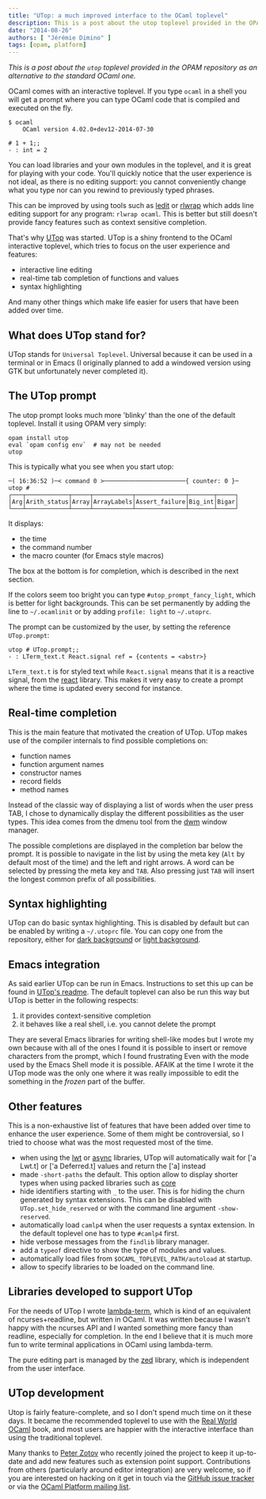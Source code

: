 ```yaml
---
title: "UTop: a much improved interface to the OCaml toplevel"
description: This is a post about the utop toplevel provided in the OPAM repository as an alternative to the standard OCaml one.
date: "2014-08-26"
authors: [ "Jérémie Dimino" ]
tags: [opam, platform]
---
```


*This is a post about the `utop` toplevel provided in the OPAM
repository as an alternative to the standard OCaml one.*

OCaml comes with an interactive toplevel. If you type `ocaml` in a
shell you will get a prompt where you can type OCaml code that is
compiled and executed on the fly.

    $ ocaml
        OCaml version 4.02.0+dev12-2014-07-30

    # 1 + 1;;
    - : int = 2

You can load libraries and your own modules in the toplevel, and it is
great for playing with your code. You'll quickly notice that
the user experience is not ideal, as there is no editing support:
you cannot conveniently change what you type nor can you rewind to
previously typed phrases.

This can be improved by using tools such as
[ledit](http://pauillac.inria.fr/~ddr/ledit/) or
[rlwrap](http://freecode.com/projects/rlwrap) which adds line editing
support for any program: `rlwrap ocaml`. This is better but still
doesn't provide fancy features such as context sensitive completion.

That's why [UTop](https://github.com/diml/utop) was started. UTop is a
shiny frontend to the OCaml interactive toplevel, which tries to focus
on the user experience and features:

- interactive line editing
- real-time tab completion of functions and values
- syntax highlighting

And many other things which make life easier for users that have been
added over time.

What does UTop stand for?
--------------------------

UTop stands for `Universal Toplevel`. Universal because it can be used
in a terminal or in Emacs (I originally planned to add a windowed
version using GTK but unfortunately never completed it).

The UTop prompt
---------------

The utop prompt looks much more 'blinky' than the one of the default
toplevel. Install it using OPAM very simply:

    opam install utop
    eval `opam config env`  # may not be needed
    utop

This is typically what you see when you start utop:

    ─( 16:36:52 )─< command 0 >───────────────────────{ counter: 0 }─
    utop #
    ┌───┬────────────┬─────┬───────────┬──────────────┬───────┬─────┐
    │Arg│Arith_status│Array│ArrayLabels│Assert_failure│Big_int│Bigar│
    └───┴────────────┴─────┴───────────┴──────────────┴───────┴─────┘

It displays:

- the time
- the command number
- the macro counter (for Emacs style macros)

The box at the bottom is for completion, which is described in the
next section.

If the colors seem too bright you can type `#utop_prompt_fancy_light`,
which is better for light backgrounds. This can be set permanently by
adding the line to `~/.ocamlinit` or by adding `profile: light` to
`~/.utoprc`.

The prompt can be customized by the user, by setting the reference
`UTop.prompt`:

    utop # UTop.prompt;;
    - : LTerm_text.t React.signal ref = {contents = <abstr>}

`LTerm_text.t` is for styled text while `React.signal` means that it
is a reactive signal, from the
[react](http://erratique.ch/software/react) library. This makes it very
easy to create a prompt where the time is updated every second for
instance.

Real-time completion
--------------------

This is the main feature that motivated the creation of UTop. UTop makes use
of the compiler internals to find possible completions on:

- function names
- function argument names
- constructor names
- record fields
- method names

Instead of the classic way of displaying a list of words when the user
press TAB, I chose to dynamically display the different
possibilities as the user types. This idea comes from the dmenu tool
from the [dwm](http://dwm.suckless.org/) window manager.

The possible completions are displayed in the completion bar below the
prompt. It is possible to navigate in the list by using the meta key
(`Alt` by default most of the time) and the left and right arrows. A
word can be selected by pressing the meta key and `TAB`. Also pressing
just `TAB` will insert the longest common prefix of all possibilities.

Syntax highlighting
-------------------

UTop can do basic syntax highlighting. This is disabled by default but
can be enabled by writing a `~/.utoprc` file. You can copy one from
the repository, either for
[dark background](https://github.com/diml/utop/blob/master/utoprc-dark)
or
[light background](https://github.com/diml/utop/blob/master/utoprc-light).

Emacs integration
-----------------

As said earlier UTop can be run in Emacs. Instructions to set this up
can be found in [UTop's readme](https://github.com/diml/utop). The
default toplevel can also be run this way but UTop is better in the
following respects:

1. it provides context-sensitive completion
2. it behaves like a real shell, i.e. you cannot delete the prompt

They are several Emacs libraries for writing shell-like modes but I
wrote my own because with all of the ones I found it is possible to
insert or remove characters from the prompt, which I found frustrating
Even with the mode used by the Emacs Shell mode it is
possible. AFAIK at the time I wrote it the UTop mode was the only one
where it was really impossible to edit the something in the _frozen_
part of the buffer.

Other features
--------------

This is a non-exhaustive list of features that have been added over
time to enhance the user experience. Some of them might be
controversial, so I tried to choose what was the most requested most of
the time.

- when using the [lwt](http://ocsigen.org/lwt/) or
  [async](https://github.com/janestreet/async) libraries, UTop will
  automatically wait for ['a Lwt.t] or ['a Deferred.t] values and
  return the ['a] instead
- made `-short-paths` the default. This option allow to display
  shorter types when using packed libraries such as
  [core](https://github.com/janestreet/core)
- hide identifiers starting with `_` to the user. This is for hiding
  the churn generated by syntax extensions. This can be disabled with
  `UTop.set_hide_reserved` or with the command line argument
  `-show-reserved`.
- automatically load `camlp4` when the user requests a syntax
  extension. In the default toplevel one has to type `#camlp4` first.
- hide verbose messages from the `findlib` library manager.
- add a `typeof` directive to show the type of modules and values.
- automatically load files from `$OCAML_TOPLEVEL_PATH/autoload` at
  startup.
- allow to specify libraries to be loaded on the command line.

Libraries developed to support UTop
-----------------------------------

For the needs of UTop I wrote
[lambda-term](https://github.com/diml/lambda-term), which is kind of
an equivalent of ncurses+readline, but written in OCaml. It was
written because I wasn't happy with the ncurses API and I wanted something more
fancy than readline, especially for completion. In the end I believe
that it is much more fun to write terminal applications in OCaml using
lambda-term.

The pure editing part is managed by the
[zed](https://github.com/diml/zed) library, which is independent from
the user interface.


UTop development
----------------

Utop is fairly feature-complete, and so I don't spend much time on it
these days. It became the recommended toplevel to use with the 
[Real World OCaml](https://realworldocaml.org) book, and most users
are happier with the interactive interface than using the traditional
toplevel.

Many thanks to [Peter Zotov](https://github.com/whitequark) who recently joined
the project to keep it up-to-date and add new features such as extension point
support. Contributions from others (particularly around editor integration) are
very welcome, so if you are interested on hacking on it get in touch via the
[GitHub issue tracker](https://github.com/diml/utop) or via the [OCaml Platform
mailing list](https://lists.ocaml.org/listinfo/platform).
